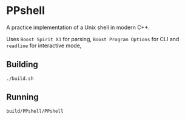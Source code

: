 # PPshell

A practice implementation of a Unix shell in modern C++.

Uses `Boost Spirit X3` for parsing, `Boost Program Options` for CLI and `readline` for interactive mode, 

## Building

`./build.sh`

## Running

`build/PPshell/PPshell`
